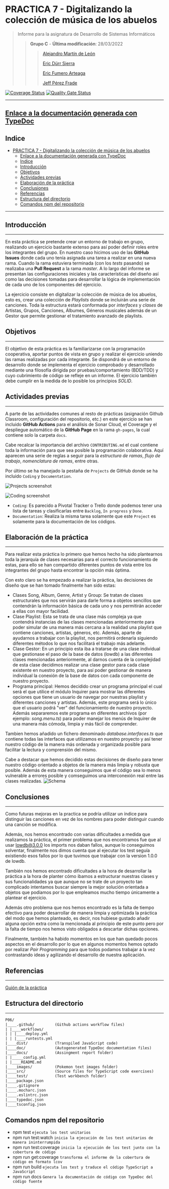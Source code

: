 # PRACTICA 7 - Digitalizando la colección de música de los abuelos

>Informe para la asignatura de Desarrollo de Sistemas Informáticos
>
>>**Grupo C** - **Última modificación**: 28/03/2022
>>
>>>[Alejandro Martín de León](alu0101015941@ull.edu.es)
>>>
>>>[Eric Dürr Sierra](alu0101027005@ull.edu.es)
>>>
>>>[Eric Fumero Arteaga](alu0101105741@ull.edu.es)
>>>
>>>[Jeff Pérez Frade](alu0101038520@ull.edu.es)

[![Coverage Status](https://coveralls.io/repos/github/ULL-ESIT-INF-DSI-2122/ull-esit-inf-dsi-21-22-prct07-music-datamodel-grupo-c/badge.svg?branch=master)](https://coveralls.io/github/ULL-ESIT-INF-DSI-2122/DSI-P06-Eric-Durr-?branch=master)
[![Quality Gate Status](https://sonarcloud.io/api/project_badges/measure?project=ULL-ESIT-INF-DSI-2122_ull-esit-inf-dsi-21-22-prct07-music-datamodel-grupo-c&metric=alert_status)](https://sonarcloud.io/summary/new_code?id=ULL-ESIT-INF-DSI-2122_ull-esit-inf-dsi-21-22-prct07-music-datamodel-grupo-c)
***

## [Enlace a la documentación generada con TypeDoc](http://---)

## Indice

- [PRACTICA 7 - Digitalizando la colección de música de los abuelos](#practica-7---digitalizando-la-colección-de-música-de-los-abuelos)
  - [Enlace a la documentación generada con TypeDoc](#enlace-a-la-documentación-generada-con-typedoc)
  - [Indice](#indice)
  - [Introducción](#introducción)
  - [Objetivos](#objetivos)
  - [Actividades previas](#actividades-previas)
  - [Elaboración de la práctica](#elaboración-de-la-práctica)
  - [Conclusiones](#conclusiones)
  - [Referencias](#referencias)
  - [Estructura del directorio](#estructura-del-directorio)
  - [Comandos npm del repositorio](#comandos-npm-del-repositorio)

***

## Introducción
***
En esta práctica se pretende crear un entorno de trabajo en grupo, realizando un ejercicio bastante extenso para así poder definir roles entre los integrantes del grupo. En nuestro caso hicimos uso de las **GitHub Issues** donde cada uno tenía asignada una tarea a realizar en una nueva rama.  Cuando la rama estuviera terminada (con los *tests* pasando) se realizaba una **Pull Request** a la rama *master*. A lo largo del informe se presentan las configuraciones iniciales y las características del diseño así como las decisiones tomadas para desarrollar la lógica de implementación de cada uno de los componentes del ejercicio.

La ejercicio consiste en digitalizar la colección de música de los abuelos, esto es, crear una colección de *Playlists* donde se incluirán una serie de canciones. Toda la estructura estará conformada por *interfaces* y *clases* de Artistas, Grupos, Canciones, Álbumes, Géneros musicales además de un Gestor que permite gestionar el tratamiento avanzado de playlists.

## Objetivos
***
El objetivo de esta práctica es la familiarizarse con la programación cooperativa, aportar puntos de vista en grupo y realizar el ejercicio uniendo las ramas realizadas por cada integrante. Se dispondrá de un entorno de desarrollo donde se implementa el ejercicio comprobado y desarrollado mediante una filosofía dirigida por pruebas/comportamiento (BDD/TDD) y cuyo cubrimiento de código se refleje en un informe. El ejercicio también debe cumplir en la medida de lo posible los principios *SOLID*.
## Actividades previas
***
A parte de las actividades comunes al resto de prácticas (asignación Github Classroom, configuración del repositorio, etc.) en este ejercicio se han incluido **GitHub Actions** para el análisis de Sonar Cloud, el Coverage y el despliegue automático de la **GitHub Page** en la rama `gh-pages`, la cual contiene solo la carpeta `docs`.

Cabe recalcar la importancia del archivo `CONTRIBUTING.md` el cual contiene toda la información para que sea posible la programación colaborativa. Aquí aparecen una serie de reglas a seguir para la *estructura de ramas*, *flujo de trabajo*, *nomenclatura de ramas*, entre otras.

Por último se ha manejado la pestaña de `Projects` de GitHub donde se ha incluido `Coding` y `Documentation`.

![Projects screenshot](./img/projects.PNG)

![Coding screenshot](./img/coding-img.PNG)

- `Coding`: Es parecido a Pivotal Tracker o Trello donde podemos tener una lista de tareas y clasificarlas entre `Backlog`, `In progress` y `Done`.
- `Documentation`: Realiza la misma tarea solamente que este `Project` es solamente para la documentación de los códigos.

## Elaboración de la práctica
***
Para realizar esta práctica lo primero que hemos hecho ha sido plantearnos toda la jerarquía de clases necesarias para el correcto funcionamiento de estas, para ello se han compartido diferentes puntos de vista entre los integrantes del grupo hasta encontrar la opción más óptima.

Con esto claro se ha empezado a realizar la práctica, las decisiones de diseño que se han tomado finalmente han sido estas:

- Clases Song, Album, Genre, Artist y Group: Se tratan de clases estructurales que nos servirán para darle forma a objetos sencillos que contendrán la información básica de cada uno y nos permitirán acceder a ellas con mayor facilidad.
- Clase Playlist: Esta se trata de una clase más compleja ya que contendrá instancias de las clases mencionadas anteriormente para poder simular de una manera más cercana a la realidad una playlist que contiene canciones, artistas, géneros, etc. Además, aparte de ayudarnos a trabajar con la playlist, nos permitirá ordenarla siguiendo diferentes métodos lo que nos facilitará el trabajo más adelante.
- Clase Gestor: En un principio esta iba a tratarse de una clase individual que gestionase el paso de la base de datos (lowdb) a las diferentes clases mencionadas anteriormente, al darnos cuenta de la complejidad de esta clase decidimos realizar una clase gestor para cada clase existente en nuestro proyecto, para así poder gestionar de manera individual la conexión de la base de datos con cada componente de nuestro proyecto.
- Programa principal: Hemos decidido crear un programa principal el cual será el que utilice el módulo Inquirer para mostrar las diferentes opciones que tiene un usuario de navegar por nuestras playlist y diferentes canciones y artistas. Además, este programa será lo único que el usuario podrá "ver" del funcionamiento de nuestro proyecto. Además separaremos este programa en diferentes archivos (por ejemplo: *song.menu.ts*) para poder manejar los menús de Inquirer de una manera más cómoda, limpia y más fácil de comprender.

Tambien hemos añadido un fichero denominado *database.interfaces.ts* que contiene todas las interfaces que utilizamos en nuestro proyecto y así tener nuestro código de la manera más ordenada y organizada posible para facilitar la lectura y comprensión del mismo.

Cabe a destacar que hemos decidido estas decisiones de diseño para tener nuestro código orientado a objetos de la manera más limpia y robusta que posible. Además de esta manera conseguimos que el código sea lo menos vulnerable a errores posible y comseguimos una interconexión real entre las clases realizadas.
![Schema](./img/schema.jpg)

## Conclusiones
***
Como futuras mejoras en la practica se podría utilizar un índice para distinguir las canciones en vez de los nombres para poder distinguir cuando una canción se modifica.

Además, nos hemos encontrado con varias dificultades a medida que realizamos la práctica, el primer problema que nos encontramos fue que al usar lowdb@3.0.0 los imports nos daban fallos, aunque lo conseguimos solventar, finalmente nos dimos cuenta que al ejecutar los test seguía existiendo esos fallos por lo que tuvimos que trabajar con la version 1.0.0 de lowdb.

También nos hemos encontrado dificultades a la hora de desarrollar la práctica a la hora de planter cómo ibamos a estructurar nuestras clases y sus funcionalidades ya que aunque no se trate de un proyecto tan complicado intentamos buscar siempre la mejor solución orientada a objetos que podíamos por lo que empleamos mucho tiempo únicamente a plantear el ejercicio.

Además otro problema que nos hemos encontrado es la falta de tiempo efectivo para poder desarrollar de manera limpia y optimizada la práctica del modo que hemos planteado, es decir, nos hubiese gustado añadir alguna opción extra como la mencionada al principio de este punto pero por la falta de tiempo nos hemos visto obligados a descartar dichas opciones.

Finalmente, también ha habido momentos en los que han quedado pocos aspectos en el desarrollo por lo que en algunos momentos hemos optado por realizar *Pair Programming* para que todos podamos trabajar a la vez contrastando ideas y agilizando el desarrollo de nuestra aplicación.
## Referencias
***
[Guión de la práctica](https://ull-esit-inf-dsi-2122.github.io/prct07-music-dataModel/)

## Estructura del directorio
***
```txt
P06/
|____.github/         (Github actions workflow files)
| |____workflows/
| | |____deploy.yml
| | |____runtests.yml
|____dist/            (Transpiled JavaScript code)
|____doc/             (Autogenerated TypeDoc documentation files)
|____docs/            (Assingment report folder)
| |_____config.yml
| |____README.md
|____images/          (Pokemon text images folder)
|____src/             (Source files for TypeScript code exercises)
|____test/            (Test workbench folder)
|____package.json
|____.gitignore
|____.mocharc.json
|____.eslintrc.json
|____typedoc.json
|____tsconfig.json

```

## Comandos npm del repositorio

- npm test  `ejecuta los test unitarios`
- npm run test:watch `inicia la ejecución de los test unitarios de manera ininterrumpida`
- npm run test:coverage `inicia la ejecución de los test junto con la cobertura de código`
- npm run get:coverage `transforma el informe de la cobertura de código en formato lcov`
- npm run build `ejecuta los test y traduce el código TypeScript a JavaScript`
- npm run docs `Genera la documentación de código con TypeDoc del código fuente`
